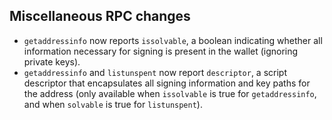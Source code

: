 Miscellaneous RPC changes
------------

- `getaddressinfo` now reports `issolvable`, a boolean indicating whether all information necessary for signing is present in the wallet (ignoring private keys).
- `getaddressinfo` and `listunspent` now report `descriptor`, a script descriptor that encapsulates all signing information and key paths for the address (only available when `issolvable` is true for `getaddressinfo`, and when `solvable` is true for `listunspent`).

